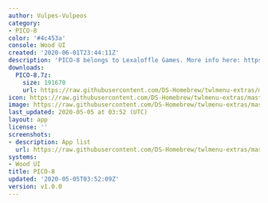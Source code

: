 ```yaml
---
author: Vulpes-Vulpeos
category:
- PICO-8
color: '#4c453a'
console: Wood UI
created: '2020-06-01T23:44:11Z'
description: 'PICO-8 belongs to Lexaloffle Games. More info here: https://www.lexaloffle.com/pico-8.php'
downloads:
  PICO-8.7z:
    size: 191670
    url: https://raw.githubusercontent.com/DS-Homebrew/twlmenu-extras/master/_nds/TWiLightMenu/akmenu/themes/PICO-8.7z
icon: https://raw.githubusercontent.com/DS-Homebrew/twlmenu-extras/master/_nds/TWiLightMenu/akmenu/themes/meta/PICO-8/icon.png
image: https://raw.githubusercontent.com/DS-Homebrew/twlmenu-extras/master/_nds/TWiLightMenu/akmenu/themes/meta/PICO-8/icon.png
last_updated: 2020-05-05 at 03:52 (UTC)
layout: app
license: ''
screenshots:
- description: App list
  url: https://raw.githubusercontent.com/DS-Homebrew/twlmenu-extras/master/_nds/TWiLightMenu/akmenu/themes/meta/PICO-8/screenshots/app-list.png
systems:
- Wood UI
title: PICO-8
updated: '2020-05-05T03:52:09Z'
version: v1.0.0
---
```

